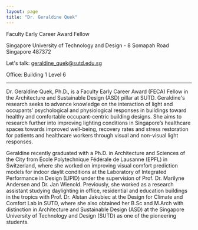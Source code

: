 ```yaml
---
layout: page
title: "Dr. Geraldine Quek"
---
```


Faculty Early Career Award Fellow

Singapore University of Technology and Design - 8 Somapah Road Singapore 487372

Let's talk: geraldine_quek@sutd.edu.sg

Office: Building 1 Level 6

---

Dr. Geraldine Quek, Ph.D., is a Faculty Early Career Award (FECA) Fellow in the Architecture and Sustainable Design (ASD) pillar at SUTD. Geraldine's research seeks to advance knowledge on the interaction of light and occupants’ psychological and physiological responses in buildings toward healthy and comfortable occupant-centric building designs. She aims to research further into improving lighting conditions in Singapore’s healthcare spaces towards improved well-being, recovery rates and stress restoration for patients and healthcare workers through visual and non-visual light responses. 

Geraldine recently graduated with a Ph.D. in Architecture and Sciences of the City from École Polytechnique Fédérale de Lausanne (EPFL) in Switzerland, where she worked on improving visual comfort prediction models for indoor daylit conditions at the Laboratory of Integrated Performance in Design (LIPID) under the supervision of Prof. Dr. Marilyne Andersen and Dr. Jan Wienold. Previously, she worked as a research assistant studying daylighting in office, residential and education buildings in the tropics with Prof. Dr. Alstan Jakubiec at the Design for Climate and Comfort Lab in SUTD, where she also obtained her B.Sc and M.Arch with distinction in Architecture and Sustainable Design (ASD) at the Singapore University of Technology and Design (SUTD) as one of the pioneering students. 